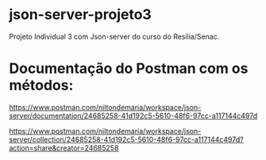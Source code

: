 # json-server-projeto3
Projeto Individual 3 com Json-server do curso do Resilia/Senac.

# Documentação do Postman com os métodos:

https://www.postman.com/niltondemaria/workspace/json-server/documentation/24685258-41d192c5-5610-48f6-97cc-a117144c497d

https://www.postman.com/niltondemaria/workspace/json-server/collection/24685258-41d192c5-5610-48f6-97cc-a117144c497d?action=share&creator=24685258

